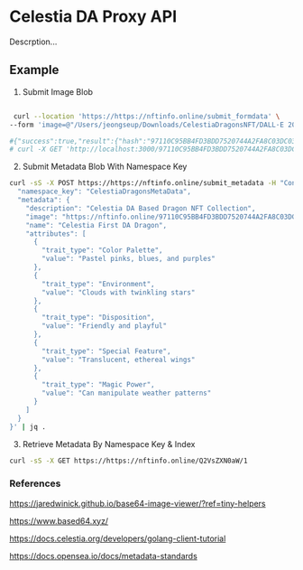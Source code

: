 # Celestia DA Proxy API

Descrption...

## Example

1. Submit Image Blob

```bash

 curl --location 'https://https://nftinfo.online/submit_formdata' \
--form 'image=@"/Users/jeongseup/Downloads/CelestiaDragonsNFT/DALL·E 2024-05-15 19.11.55 - A cute, animated-style dragon designed to be stored on a blockchain named Celestia. The dragon has big, sparkling eyes and a small, friendly smile. It.webp"'

#{"success":true,"result":{"hash":"97110C95BB4FD3BDD7520744A2FA8C03DC034DDE2C668647784F32A4BAE14E8C","submitted_height":1844378}}%
# curl -X GET 'http://localhost:3000/97110C95BB4FD3BDD7520744A2FA8C03DC034DDE2C668647784F32A4BAE14E8C'
```

2. Submit Metadata Blob With Namespace Key

```bash
curl -sS -X POST https://https://nftinfo.online/submit_metadata -H "Content-Type: application/json" -d '{
  "namespace_key": "CelestiaDragonsMetaData",
  "metadata": {
    "description": "Celestia DA Based Dragon NFT Collection",
    "image": "https://nftinfo.online/97110C95BB4FD3BDD7520744A2FA8C03DC034DDE2C668647784F32A4BAE14E8C",
    "name": "Celestia First DA Dragon",
    "attributes": [
      {
        "trait_type": "Color Palette",
        "value": "Pastel pinks, blues, and purples"
      },
      {
        "trait_type": "Environment",
        "value": "Clouds with twinkling stars"
      },
      {
        "trait_type": "Disposition",
        "value": "Friendly and playful"
      },
      {
        "trait_type": "Special Feature",
        "value": "Translucent, ethereal wings"
      },
      {
        "trait_type": "Magic Power",
        "value": "Can manipulate weather patterns"
      }
    ]
  }
}' | jq .
```

3. Retrieve Metadata By Namespace Key & Index

```bash
curl -sS -X GET https://https://nftinfo.online/Q2VsZXN0aW/1
```

### References

https://jaredwinick.github.io/base64-image-viewer/?ref=tiny-helpers

https://www.based64.xyz/

https://docs.celestia.org/developers/golang-client-tutorial

https://docs.opensea.io/docs/metadata-standards
